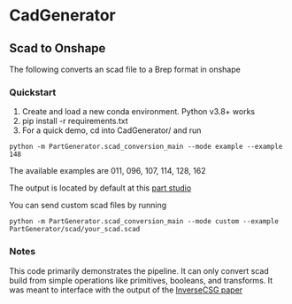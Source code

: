 # CadGenerator

## Scad to Onshape
The following converts an scad file to a Brep format in onshape
### Quickstart

1. Create and load a new conda environment. Python v3.8+ works
2. pip install -r requirements.txt
3. For a quick demo, cd into CadGenerator/ and run 
```
python -m PartGenerator.scad_conversion_main --mode example --example 148
```
The available examples are 011, 096, 107, 114, 128, 162

The output is located by default at this [part studio](https://cad.onshape.com/documents/c3b4576ef97b70b3e09ba2f0/w/2a155a6e88e3a953e49858f7/e/2a5362fe0e6cb33b327a98de)

You can send custom scad files by running 
```
python -m PartGenerator.scad_conversion_main --mode custom --example PartGenerator/scad/your_scad.scad
```

### Notes 
This code primarily demonstrates the pipeline. It can only convert scad build from simple operations like primitives, 
booleans, and transforms. It was meant to interface with the output of the [InverseCSG paper](https://github.com/yijiangh/InverseCSG)

